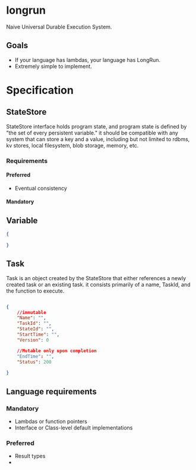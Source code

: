 # longrun

Naive Universal Durable Execution System.
## Goals
* If your language has lambdas, your language has LongRun.
* Extremely simple to implement.


# Specification
## StateStore 
StateStore interface holds program state, and program state is defined by "the set of every persistent variable." it should be compatible with any system that can store a key and a value, including but not limited to rdbms, kv stores, local filesystem, blob storage, memory, etc.

### Requirements

#### Preferred
* Eventual consistency 
#### Mandatory


## Variable 



```json
{
    
}
```


## Task 

Task is an object created by the StateStore that either references a newly created task or an existing task. it consists primarily of a name, TaskId, and the function to execute.


```json

{
    //immutable
    "Name": "",
    "TaskId": "",
    "StateId": "",
    "StartTime": "", 
    "Version": 0

    //Mutable only upon completion
    "EndTime": "",
    "Status": 200
    
}
```


## Language requirements

### Mandatory
* Lambdas or function pointers
* Interface or Class-level default implementations
### Preferred
* Result types
* 